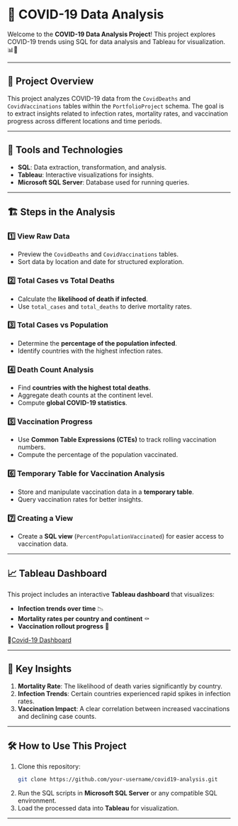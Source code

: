 # 🦠 COVID-19 Data Analysis

Welcome to the **COVID-19 Data Analysis Project**! This project explores COVID-19 trends using SQL for data analysis and Tableau for visualization. 📊📌

---

## 🚀 Project Overview

This project analyzes COVID-19 data from the `CovidDeaths` and `CovidVaccinations` tables within the `PortfolioProject` schema. The goal is to extract insights related to infection rates, mortality rates, and vaccination progress across different locations and time periods.

---

## 🔧 Tools and Technologies

- **SQL**: Data extraction, transformation, and analysis.
- **Tableau**: Interactive visualizations for insights.
- **Microsoft SQL Server**: Database used for running queries.

---

## 🏗️ Steps in the Analysis

### 1️⃣ View Raw Data
- Preview the `CovidDeaths` and `CovidVaccinations` tables.
- Sort data by location and date for structured exploration.

### 2️⃣ Total Cases vs Total Deaths
- Calculate the **likelihood of death if infected**.
- Use `total_cases` and `total_deaths` to derive mortality rates.

### 3️⃣ Total Cases vs Population
- Determine the **percentage of the population infected**.
- Identify countries with the highest infection rates.

### 4️⃣ Death Count Analysis
- Find **countries with the highest total deaths**.
- Aggregate death counts at the continent level.
- Compute **global COVID-19 statistics**.

### 5️⃣ Vaccination Progress
- Use **Common Table Expressions (CTEs)** to track rolling vaccination numbers.
- Compute the percentage of the population vaccinated.

### 6️⃣ Temporary Table for Vaccination Analysis
- Store and manipulate vaccination data in a **temporary table**.
- Query vaccination rates for better insights.

### 7️⃣ Creating a View
- Create a **SQL view** (`PercentPopulationVaccinated`) for easier access to vaccination data.

---

## 📈 Tableau Dashboard

This project includes an interactive **Tableau dashboard** that visualizes:
- **Infection trends over time** 📉
- **Mortality rates per country and continent** ⚰️
- **Vaccination rollout progress** 💉

📌[Covid-19 Dashboard](https://public.tableau.com/app/profile/kristian.lama/viz/Book1_17339443191480/Dashboard1)


---

## 🌟 Key Insights

1. **Mortality Rate**: The likelihood of death varies significantly by country.
2. **Infection Trends**: Certain countries experienced rapid spikes in infection rates.
3. **Vaccination Impact**: A clear correlation between increased vaccinations and declining case counts.

---

## 🛠️ How to Use This Project

1. Clone this repository:
   ```bash
   git clone https://github.com/your-username/covid19-analysis.git
   ```
2. Run the SQL scripts in **Microsoft SQL Server** or any compatible SQL environment.
3. Load the processed data into **Tableau** for visualization.

---

